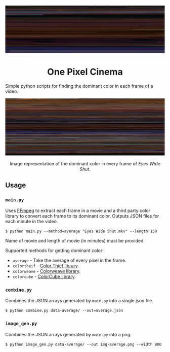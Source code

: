 ![](/documentation/average-zoom.png?raw=true)

<h1 align="center">One Pixel Cinema</h1>

Simple python scripts for finding the dominant color in each frame of a video.


![](/documentation/eyes-average.png?raw=true "Eyes Wide Shut as a Image")
<div align="center">Image representation of the dominant color in every frame of <i>Eyes Wide Shut</i>.</div>


## Usage

### `main.py`
Uses [FFmpeg][] to extract each frame in a movie and a third party color library to convert each frame to its dominant color. Outputs JSON files for each minute in the video.

```
$ python main.py --method=average "Eyes Wide Shut.mkv" --length 159
```

Name of movie and length of movie (in minutes) must be provided.

Supported methods for getting dominant color:
* `average` - Take the average of every pixel in the frame.
* `colortheif` - [Color Thief library][colorthief].
* `colorweave` - [Colorweave library][colorweave].
* `colorcube` - [ColorCube library][colorcube].

### `combine.py`
Combines the JSON arrays generated by `main.py` into a single json file

```
$ python combine.py data-average/ --out=average.json
```

### `image_gen.py`
Combines the JSON arrays generated by `main.py` into a png.

```
$ python image_gen.py data-average/ --out img-average.png --width 800
```


[colorthief]: https://github.com/fengsp/color-thief-py
[colorweave]: https://github.com/jyotiska/colorweave
[colorcube]: https://github.com/pixelogik/ColorCube
[ffmpeg]: https://www.ffmpeg.org


